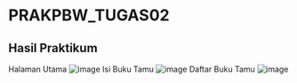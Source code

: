 # PRAKPBW_TUGAS02
## Hasil Praktikum
Halaman Utama
![image](https://github.com/user-attachments/assets/137e07d3-cd90-4f4f-b3d6-b6e88afa304f)
Isi Buku Tamu
![image](https://github.com/user-attachments/assets/66a24bee-365c-4912-a987-1e995762a928)
Daftar Buku Tamu
![image](https://github.com/user-attachments/assets/8fb43c68-5c52-4955-beab-06c977b624fd)
